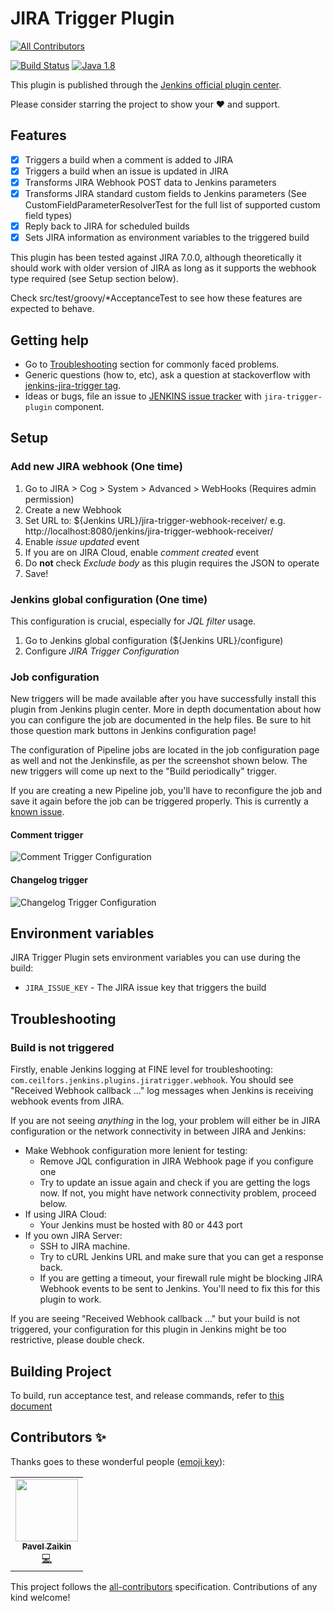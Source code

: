 # JIRA Trigger Plugin
<!-- ALL-CONTRIBUTORS-BADGE:START - Do not remove or modify this section -->
[![All Contributors](https://img.shields.io/badge/all_contributors-1-orange.svg?style=flat-square)](#contributors-)
<!-- ALL-CONTRIBUTORS-BADGE:END -->

[![Build Status](https://ci.jenkins.io/job/Plugins/job/jira-trigger-plugin/job/master/badge/icon)](https://ci.jenkins.io/job/Plugins/job/jira-trigger-plugin/job/master/)
[![Java 1.8](https://img.shields.io/badge/java-1.8-red.svg)](https://java.com)

This plugin is published through the [Jenkins official plugin center](https://plugins.jenkins.io/jira-trigger).

Please consider starring the project to show your ❤️ and support.

## Features

- [x] Triggers a build when a comment is added to JIRA
- [x] Triggers a build when an issue is updated in JIRA
- [x] Transforms JIRA Webhook POST data to Jenkins parameters
- [x] Transforms JIRA standard custom fields to Jenkins parameters (See CustomFieldParameterResolverTest for the full list of supported custom field types)
- [x] Reply back to JIRA for scheduled builds
- [x] Sets JIRA information as environment variables to the triggered build 

This plugin has been tested against JIRA 7.0.0, although theoretically it should work with older version of JIRA
as long as it supports the webhook type required (see Setup section below). 

Check src/test/groovy/*AcceptanceTest to see how these features are expected to behave.

## Getting help
- Go to [Troubleshooting](#troubleshooting) section for commonly faced problems.
- Generic questions (how to, etc), ask a question at stackoverflow with [jenkins-jira-trigger tag](http://stackoverflow.com/questions/tagged/jenkins-jira-trigger).
- Ideas or bugs, file an issue to [JENKINS issue tracker](https://issues.jenkins-ci.org/secure/Dashboard.jspa) with `jira-trigger-plugin` component.

## Setup

### Add new JIRA webhook (One time) 

1. Go to JIRA > Cog > System > Advanced > WebHooks (Requires admin permission)
2. Create a new Webhook
3. Set URL to: ${Jenkins URL}/jira-trigger-webhook-receiver/ e.g. http://localhost:8080/jenkins/jira-trigger-webhook-receiver/
4. Enable _issue updated_ event
5. If you are on JIRA Cloud, enable _comment created_ event 
6. Do **not** check *Exclude body* as this plugin requires the JSON to operate
7. Save!

### Jenkins global configuration (One time)

This configuration is crucial, especially for *JQL filter* usage. 

1. Go to Jenkins global configuration (${Jenkins URL}/configure)
2. Configure *JIRA Trigger Configuration*

### Job configuration

New triggers will be made available after you have successfully install this plugin from Jenkins plugin center.
More in depth documentation about how you can configure the job are documented in the help files. Be sure to hit
those question mark buttons in Jenkins configuration page!

The configuration of Pipeline jobs are located in the job configuration page as well and 
not the Jenkinsfile, as per the screenshot shown below. The new triggers will come up next to
the "Build periodically" trigger.

If you are creating a new Pipeline job, you'll have to reconfigure the job and save it again before
the job can be triggered properly. This is currently a [known issue](https://issues.jenkins-ci.org/browse/JENKINS-42446).

#### Comment trigger
![Comment Trigger Configuration](docs/jira-comment-trigger-configuration_50.png?raw=true "Comment Trigger Configuration")

#### Changelog trigger
![Changelog Trigger Configuration](docs/jira-changelog-trigger-configuration_50.png?raw=true "Changelog Trigger Configuration")

## Environment variables

JIRA Trigger Plugin sets environment variables you can use during the build:

- `JIRA_ISSUE_KEY` - The JIRA issue key that triggers the build 

## Troubleshooting

### Build is not triggered

Firstly, enable Jenkins logging at FINE level for troubleshooting: `com.ceilfors.jenkins.plugins.jiratrigger.webhook`.
You should see "Received Webhook callback ..." log messages when Jenkins is receiving webhook events from JIRA.

If you are not seeing *anything* in the log, your problem will either be in JIRA configuration or the network connectivity
in between JIRA and Jenkins:

- Make Webhook configuration more lenient for testing:
  - Remove JQL configuration in JIRA Webhook page if you configure one
  - Try to update an issue again and check if you are getting the logs now. If not, you might have network connectivity problem, proceed below.
- If using JIRA Cloud:
  - Your Jenkins must be hosted with 80 or 443 port
- If you own JIRA Server:
  - SSH to JIRA machine.
  - Try to cURL Jenkins URL and make sure that you can get a response back.
  - If you are getting a timeout, your firewall rule might be blocking JIRA Webhook events to be sent to Jenkins. You'll need to fix this for this plugin to work.

If you are seeing "Received Webhook callback ..." but your build is not triggered, your configuration for this plugin in Jenkins might be too restrictive, please double check.

## Building Project
To build, run acceptance test, and release commands, refer to [this document](docs/Building-Project.md)

## Contributors ✨

Thanks goes to these wonderful people ([emoji key](https://allcontributors.org/docs/en/emoji-key)):

<!-- ALL-CONTRIBUTORS-LIST:START - Do not remove or modify this section -->
<!-- prettier-ignore-start -->
<!-- markdownlint-disable -->
<table>
  <tr>
    <td align="center"><a href="https://medium.com/@zztalker"><img src="https://avatars0.githubusercontent.com/u/1027857?v=4" width="100px;" alt=""/><br /><sub><b>Pavel Zaikin</b></sub></a><br /><a href="https://github.com/jenkinsci/jira-trigger-plugin/commits?author=zztalker" title="Code">💻</a></td>
  </tr>
</table>

<!-- markdownlint-enable -->
<!-- prettier-ignore-end -->
<!-- ALL-CONTRIBUTORS-LIST:END -->

This project follows the [all-contributors](https://github.com/all-contributors/all-contributors) specification. Contributions of any kind welcome!